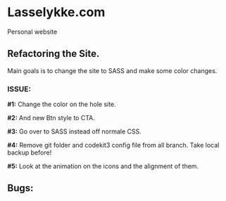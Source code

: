 # Lasselykke.com
Personal website


## Refactoring the Site. 
Main goals is to change the site to SASS and make some color changes. 

### ISSUE: 
**#1:**
Change the color on the hole site. 

**#2:** 
And new Btn style to CTA. 

**#3:** 
Go over to SASS instead off normale CSS. 

**#4:** 
Remove git folder and codekit3 config file from all branch.
Take local backup before! 

**#5:**
Look at the animation on the icons and the alignment of them. 

## Bugs:

